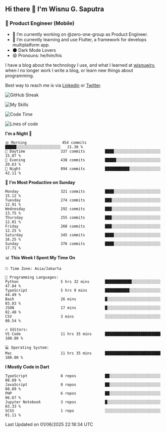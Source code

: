 ## Hi there 👋 I'm Wisnu G. Saputra

### :mobile_phone_off: Product Engineer (Mobile)

- 🔭 I’m currently working on @zero-one-group as Product Engineer.
- 🌱 I’m currently learning and use Flutter, a framework for develops multiplatform app.
- 🌑 Dark Mode Lovers
- 😄 Pronouns: he/him/his

I have a blog about the technology I use, and what I learned at [wisnuwiry](https://wisnuwiry.space/), when I no longer work I write a blog, or learn new things about programming.

Best way to reach me is via [Linkedin](https://www.linkedin.com/in/wisnu-saputra/) or [Twitter](https://twitter.com/wisnuwiry).

![GitHub Streak](https://streak-stats.demolab.com?user=wisnuwiry&theme=dark&hide_border=true)

![My Skills](https://skillicons.dev/icons?i=dart,flutter,kotlin,swift,go,js,css,neovim,git,linux&perline=5)

<!--START_SECTION:waka-->
![Code Time](http://img.shields.io/badge/Code%20Time-1%2C912%20hrs%209%20mins-blue)

![Lines of code](https://img.shields.io/badge/From%20Hello%20World%20I%27ve%20Written-4.0%20million%20lines%20of%20code-blue)

**I'm a Night 🦉** 

```text
🌞 Morning                454 commits         █████░░░░░░░░░░░░░░░░░░░░   21.38 % 
🌆 Daytime                337 commits         ████░░░░░░░░░░░░░░░░░░░░░   15.87 % 
🌃 Evening                438 commits         █████░░░░░░░░░░░░░░░░░░░░   20.63 % 
🌙 Night                  894 commits         ███████████░░░░░░░░░░░░░░   42.11 % 
```
📅 **I'm Most Productive on Sunday** 

```text
Monday                   321 commits         ████░░░░░░░░░░░░░░░░░░░░░   15.12 % 
Tuesday                  274 commits         ███░░░░░░░░░░░░░░░░░░░░░░   12.91 % 
Wednesday                292 commits         ███░░░░░░░░░░░░░░░░░░░░░░   13.75 % 
Thursday                 255 commits         ███░░░░░░░░░░░░░░░░░░░░░░   12.01 % 
Friday                   260 commits         ███░░░░░░░░░░░░░░░░░░░░░░   12.25 % 
Saturday                 345 commits         ████░░░░░░░░░░░░░░░░░░░░░   16.25 % 
Sunday                   376 commits         ████░░░░░░░░░░░░░░░░░░░░░   17.71 % 
```


📊 **This Week I Spent My Time On** 

```text
🕑︎ Time Zone: Asia/Jakarta

💬 Programming Languages: 
Python                   5 hrs 32 mins       ████████████░░░░░░░░░░░░░   47.84 % 
TypeScript               5 hrs 9 mins        ███████████░░░░░░░░░░░░░░   44.49 % 
Bash                     26 mins             █░░░░░░░░░░░░░░░░░░░░░░░░   03.83 % 
JSON                     17 mins             █░░░░░░░░░░░░░░░░░░░░░░░░   02.48 % 
CSV                      3 mins              ░░░░░░░░░░░░░░░░░░░░░░░░░   00.54 % 

🔥 Editors: 
VS Code                  11 hrs 35 mins      █████████████████████████   100.00 % 

💻 Operating System: 
Mac                      11 hrs 35 mins      █████████████████████████   100.00 % 
```

**I Mostly Code in Dart** 

```text
TypeScript               8 repos             ██░░░░░░░░░░░░░░░░░░░░░░░   08.89 % 
JavaScript               8 repos             ██░░░░░░░░░░░░░░░░░░░░░░░   08.89 % 
PHP                      6 repos             ██░░░░░░░░░░░░░░░░░░░░░░░   06.67 % 
Jupyter Notebook         3 repos             █░░░░░░░░░░░░░░░░░░░░░░░░   03.33 % 
SCSS                     1 repo              ░░░░░░░░░░░░░░░░░░░░░░░░░   01.11 % 
```




 Last Updated on 01/06/2025 22:18:34 UTC
<!--END_SECTION:waka-->
